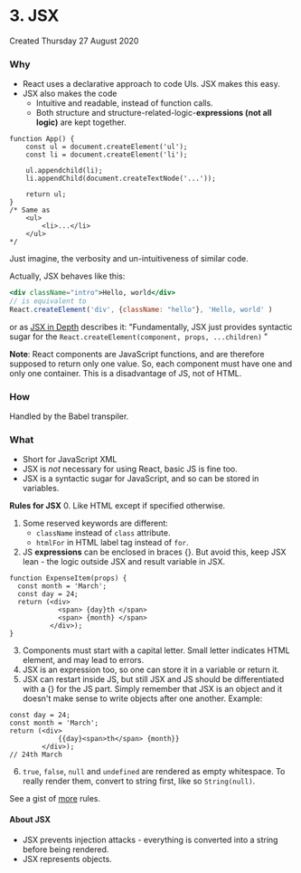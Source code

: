# 3. JSX
Created Thursday 27 August 2020

### Why
* React uses a declarative approach to code UIs. JSX makes this easy.
* JSX also makes the code 
	* Intuitive and readable, instead of function calls.
	* Both structure and structure-related-logic-**expressions (not all logic)** are kept together.
```JSX
function App() {
	const ul = document.createElement('ul');
	const li = document.createElement('li');
	
	ul.appendchild(li);
	li.appendChild(document.createTextNode('...'));

	return ul;
}
/* Same as
	<ul>
		<li>...</li>
	</ul>
*/
```
Just imagine, the verbosity and un-intuitiveness of similar code.

Actually, JSX behaves like this:
```jsx
<div className="intro">Hello, world</div>
// is equivalent to
React.createElement('div', {className: "hello"}, 'Hello, world' )
```
or as [JSX in Depth](https://reactjs.org/docs/jsx-in-depth.html) describes it:
"Fundamentally, JSX just provides syntactic sugar for the `React.createElement(component, props, ...children)` "

**Note**: React components are JavaScript functions, and are therefore supposed to return only one value. So, each component must have one and only one container. This is a disadvantage of JS, not of HTML.

### How
Handled by the Babel transpiler.

### What
* Short for JavaScript XML
* JSX is *not* necessary for using React, basic JS is fine too.
* JSX is a syntactic sugar for JavaScript, and so can be stored in variables.


**Rules for JSX**
0. Like HTML except if specified otherwise.
1. Some reserved keywords are different:
	* ``className`` instead of ``class`` attribute.
	* ``htmlFor`` in HTML label tag instead of ``for``.
2. JS **expressions** can be enclosed in braces {}. But avoid this, keep JSX lean - the logic outside JSX and result variable in JSX.
```JSX
function ExpenseItem(props) {
  const month = 'March';
  const day = 24;
  return (<div>
		    <span> {day}th </span>
			<span> {month} </span>
		  </div>);
}
```
3. Components must start with a capital letter. Small letter indicates HTML element, and may lead to errors.
4. JSX is an expression too, so one can store it in a variable or return it.
5. JSX can restart inside JS, but still JSX and JS should be differentiated with a {} for the JS part. Simply remember that JSX is an object and it doesn't make sense to write objects after one another. Example:
```JSX
const day = 24;
const month = 'March';
return (<div>
			{{day}<span>th</span> {month}}
		</div>);
// 24th March
```
6. `true`, `false`, `null` and `undefined` are rendered as empty whitespace. To really render them, convert to string first, like so `String(null)`.

See a gist of [more](https://flaviocopes.com/jsx/) rules.

#### About JSX
* JSX prevents injection attacks - everything is converted into a string before being rendered.
* JSX represents objects.


